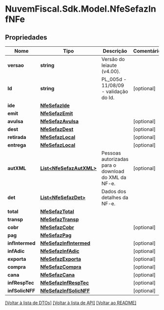 # NuvemFiscal.Sdk.Model.NfeSefazInfNFe

## Propriedades

Nome | Tipo | Descrição | Comentários
------------ | ------------- | ------------- | -------------
**versao** | **string** | Versão do leiaute (v4.00). | 
**Id** | **string** | PL_005d - 11/08/09 - validação do Id. | [optional] 
**ide** | [**NfeSefazIde**](NfeSefazIde.md) |  | 
**emit** | [**NfeSefazEmit**](NfeSefazEmit.md) |  | 
**avulsa** | [**NfeSefazAvulsa**](NfeSefazAvulsa.md) |  | [optional] 
**dest** | [**NfeSefazDest**](NfeSefazDest.md) |  | [optional] 
**retirada** | [**NfeSefazLocal**](NfeSefazLocal.md) |  | [optional] 
**entrega** | [**NfeSefazLocal**](NfeSefazLocal.md) |  | [optional] 
**autXML** | [**List&lt;NfeSefazAutXML&gt;**](NfeSefazAutXML.md) | Pessoas autorizadas para o download do XML da NF-e. | [optional] 
**det** | [**List&lt;NfeSefazDet&gt;**](NfeSefazDet.md) | Dados dos detalhes da NF-e. | 
**total** | [**NfeSefazTotal**](NfeSefazTotal.md) |  | 
**transp** | [**NfeSefazTransp**](NfeSefazTransp.md) |  | 
**cobr** | [**NfeSefazCobr**](NfeSefazCobr.md) |  | [optional] 
**pag** | [**NfeSefazPag**](NfeSefazPag.md) |  | 
**infIntermed** | [**NfeSefazInfIntermed**](NfeSefazInfIntermed.md) |  | [optional] 
**infAdic** | [**NfeSefazInfAdic**](NfeSefazInfAdic.md) |  | [optional] 
**exporta** | [**NfeSefazExporta**](NfeSefazExporta.md) |  | [optional] 
**compra** | [**NfeSefazCompra**](NfeSefazCompra.md) |  | [optional] 
**cana** | [**NfeSefazCana**](NfeSefazCana.md) |  | [optional] 
**infRespTec** | [**NfeSefazInfRespTec**](NfeSefazInfRespTec.md) |  | [optional] 
**infSolicNFF** | [**NfeSefazInfSolicNFF**](NfeSefazInfSolicNFF.md) |  | [optional] 

[[Voltar à lista de DTOs]](../README.md#documentation-for-models) [[Voltar à lista de API]](../README.md#documentation-for-api-endpoints) [[Voltar ao README]](../README.md)

